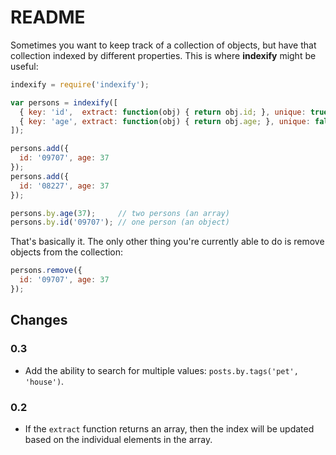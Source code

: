 # README 

Sometimes you want to keep track of a collection of objects, but have that collection indexed by
different properties. This is where **indexify** might be useful:

```javascript
indexify = require('indexify');

var persons = indexify([
  { key: 'id',  extract: function(obj) { return obj.id; }, unique: true },
  { key: 'age', extract: function(obj) { return obj.age; }, unique: false }
]);

persons.add({ 
  id: '09707', age: 37
});
persons.add({ 
  id: '08227', age: 37
});

persons.by.age(37);     // two persons (an array)
persons.by.id('09707'); // one person (an object)
```

That's basically it. The only other thing you're currently able to do is remove objects from the
collection:

```javascript
persons.remove({ 
  id: '09707', age: 37
});
```

## Changes

### 0.3

* Add the ability to search for multiple values: `posts.by.tags('pet', 'house')`.


### 0.2

* If the `extract` function returns an array, then the index will be updated based on the individual
elements in the array. 



